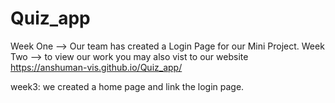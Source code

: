 # Quiz_app
Week One -->
Our team has created a Login Page for our Mini Project.
Week Two -->
to view our work you may also vist to our website 
https://anshuman-vis.github.io/Quiz_app/

week3: we created a home page and link the login page.
